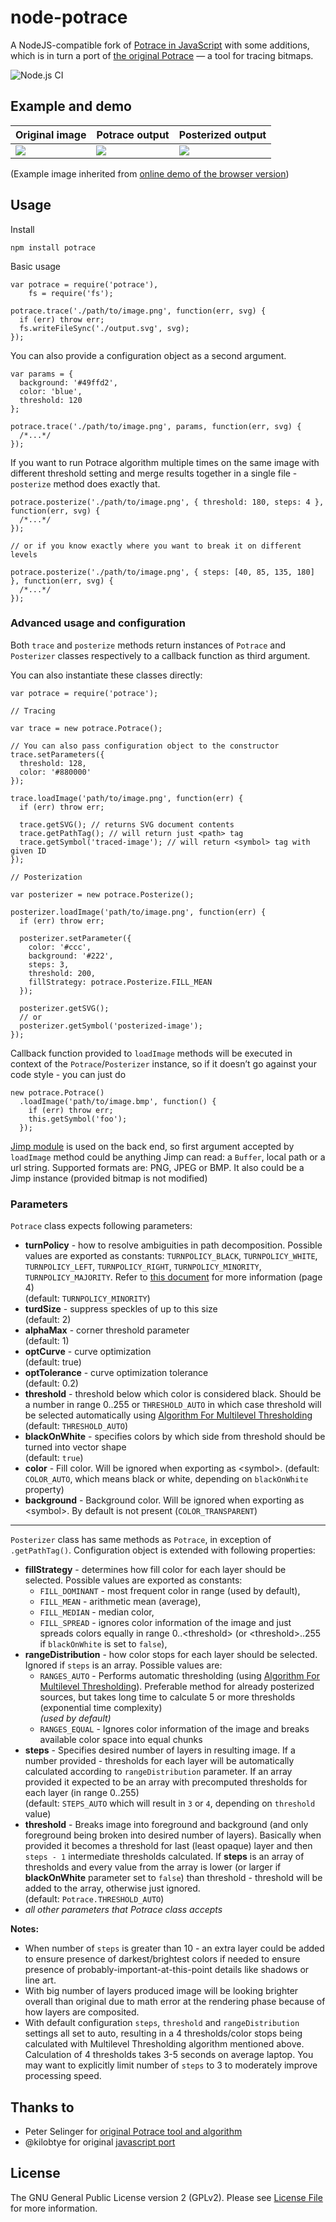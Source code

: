 node-potrace
============

A NodeJS-compatible fork of [Potrace in JavaScript](https://github.com/kilobtye/potrace) with some additions, which is in turn a port of [the original Potrace](http://potrace.sourceforge.net/) — a tool for tracing bitmaps.

![Node.js CI](https://github.com/tooolbox/node-potrace/workflows/Node.js%20CI/badge.svg)

Example and demo
----------------

<table><thead><tr class="header"><th><strong>Original image</strong></th><th><strong>Potrace output</strong></th><th><strong>Posterized output</strong></th></tr></thead><tbody><tr class="odd"><td><img src="test/sources/yao.jpg" /></td><td><img src="https://cdn.rawgit.com/tooolbox/node-potrace/9ee822d/test/example-output.svg" /></td><td><img src="https://cdn.rawgit.com/tooolbox/node-potrace/9ee822d/test/example-output-posterized.svg" /></td></tr></tbody></table>

(Example image inherited from [online demo of the browser version](http://kilobtye.github.io/potrace/))

Usage
-----

Install

    npm install potrace

Basic usage

    var potrace = require('potrace'),
        fs = require('fs');

    potrace.trace('./path/to/image.png', function(err, svg) {
      if (err) throw err;
      fs.writeFileSync('./output.svg', svg);
    });

You can also provide a configuration object as a second argument.

    var params = {
      background: '#49ffd2',
      color: 'blue',
      threshold: 120
    };

    potrace.trace('./path/to/image.png', params, function(err, svg) {
      /*...*/
    });

If you want to run Potrace algorithm multiple times on the same image with different threshold setting and merge results together in a single file - `posterize` method does exactly that.

    potrace.posterize('./path/to/image.png', { threshold: 180, steps: 4 }, function(err, svg) {
      /*...*/
    });

    // or if you know exactly where you want to break it on different levels

    potrace.posterize('./path/to/image.png', { steps: [40, 85, 135, 180] }, function(err, svg) {
      /*...*/
    });

### Advanced usage and configuration

Both `trace` and `posterize` methods return instances of `Potrace` and `Posterizer` classes respectively to a callback function as third argument.

You can also instantiate these classes directly:

    var potrace = require('potrace');

    // Tracing

    var trace = new potrace.Potrace();

    // You can also pass configuration object to the constructor
    trace.setParameters({
      threshold: 128,
      color: '#880000'
    });

    trace.loadImage('path/to/image.png', function(err) {
      if (err) throw err;

      trace.getSVG(); // returns SVG document contents
      trace.getPathTag(); // will return just <path> tag
      trace.getSymbol('traced-image'); // will return <symbol> tag with given ID
    });

    // Posterization

    var posterizer = new potrace.Posterize();

    posterizer.loadImage('path/to/image.png', function(err) {
      if (err) throw err;
      
      posterizer.setParameter({
        color: '#ccc',
        background: '#222',
        steps: 3,
        threshold: 200,
        fillStrategy: potrace.Posterize.FILL_MEAN
      });
      
      posterizer.getSVG();
      // or
      posterizer.getSymbol('posterized-image');
    });

Callback function provided to `loadImage` methods will be executed in context of the `Potrace`/`Posterizer` instance, so if it doesn’t go against your code style - you can just do

    new potrace.Potrace()
      .loadImage('path/to/image.bmp', function() {
        if (err) throw err;
        this.getSymbol('foo');
      });

[Jimp module](https://github.com/oliver-moran/jimp) is used on the back end, so first argument accepted by `loadImage` method could be anything Jimp can read: a `Buffer`, local path or a url string. Supported formats are: PNG, JPEG or BMP. It also could be a Jimp instance (provided bitmap is not modified)

### Parameters

`Potrace` class expects following parameters:

-   **turnPolicy** - how to resolve ambiguities in path decomposition. Possible values are exported as constants: `TURNPOLICY_BLACK`, `TURNPOLICY_WHITE`, `TURNPOLICY_LEFT`, `TURNPOLICY_RIGHT`, `TURNPOLICY_MINORITY`, `TURNPOLICY_MAJORITY`. Refer to [this document](http://potrace.sourceforge.net/potrace.pdf) for more information (page 4)  
    (default: `TURNPOLICY_MINORITY`)
-   **turdSize** - suppress speckles of up to this size  
    (default: 2)
-   **alphaMax** - corner threshold parameter  
    (default: 1)
-   **optCurve** - curve optimization  
    (default: true)
-   **optTolerance** - curve optimization tolerance  
    (default: 0.2)
-   **threshold** - threshold below which color is considered black. Should be a number in range 0..255 or `THRESHOLD_AUTO` in which case threshold will be selected automatically using [Algorithm For Multilevel Thresholding](http://www.iis.sinica.edu.tw/page/jise/2001/200109_01.pdf)  
    (default: `THRESHOLD_AUTO`)  
-   **blackOnWhite** - specifies colors by which side from threshold should be turned into vector shape  
    (default: `true`)  
-   **color** - Fill color. Will be ignored when exporting as &lt;symbol&gt;. (default: `COLOR_AUTO`, which means black or white, depending on `blackOnWhite` property)
-   **background** - Background color. Will be ignored when exporting as &lt;symbol&gt;. By default is not present (`COLOR_TRANSPARENT`)

------------------------------------------------------------------------

`Posterizer` class has same methods as `Potrace`, in exception of `.getPathTag()`. Configuration object is extended with following properties:

-   **fillStrategy** - determines how fill color for each layer should be selected. Possible values are exported as constants:
    -   `FILL_DOMINANT` - most frequent color in range (used by default),
    -   `FILL_MEAN` - arithmetic mean (average),
    -   `FILL_MEDIAN` - median color,
    -   `FILL_SPREAD` - ignores color information of the image and just spreads colors equally in range 0..&lt;threshold&gt; (or &lt;threshold&gt;..255 if `blackOnWhite` is set to `false`),
-   **rangeDistribution** - how color stops for each layer should be selected. Ignored if `steps` is an array. Possible values are:
    -   `RANGES_AUTO` - Performs automatic thresholding (using [Algorithm For Multilevel Thresholding](http://www.iis.sinica.edu.tw/page/jise/2001/200109_01.pdf)). Preferable method for already posterized sources, but takes long time to calculate 5 or more thresholds (exponential time complexity)  
        *(used by default)*
    -   `RANGES_EQUAL` - Ignores color information of the image and breaks available color space into equal chunks
-   **steps** - Specifies desired number of layers in resulting image. If a number provided - thresholds for each layer will be automatically calculated according to `rangeDistribution` parameter. If an array provided it expected to be an array with precomputed thresholds for each layer (in range 0..255)  
    (default: `STEPS_AUTO` which will result in `3` or `4`, depending on `threshold` value)
-   **threshold** - Breaks image into foreground and background (and only foreground being broken into desired number of layers). Basically when provided it becomes a threshold for last (least opaque) layer and then `steps - 1` intermediate thresholds calculated. If **steps** is an array of thresholds and every value from the array is lower (or larger if **blackOnWhite** parameter set to `false`) than threshold - threshold will be added to the array, otherwise just ignored.  
    (default: `Potrace.THRESHOLD_AUTO`)
-   *all other parameters that Potrace class accepts*

**Notes:**

-   When number of `steps` is greater than 10 - an extra layer could be added to ensure presence of darkest/brightest colors if needed to ensure presence of probably-important-at-this-point details like shadows or line art.
-   With big number of layers produced image will be looking brighter overall than original due to math error at the rendering phase because of how layers are composited.
-   With default configuration `steps`, `threshold` and `rangeDistribution` settings all set to auto, resulting in a 4 thresholds/color stops being calculated with Multilevel Thresholding algorithm mentioned above. Calculation of 4 thresholds takes 3-5 seconds on average laptop. You may want to explicitly limit number of `steps` to 3 to moderately improve processing speed.

Thanks to
---------

-   Peter Selinger for [original Potrace tool and algorithm](http://potrace.sourceforge.net/)
-   <span class="citation" data-cites="kilobtye">@kilobtye</span> for original [javascript port](https://github.com/kilobtye/potrace)

License
-------

The GNU General Public License version 2 (GPLv2). Please see [License File](LICENSE) for more information.
